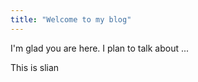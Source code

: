 ```yaml
---
title: "Welcome to my blog"
---
```


I'm glad you are here. I plan to talk about ...

This is slian
